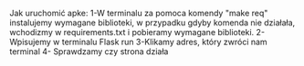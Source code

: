 Jak uruchomić apke:
1-W terminalu za pomoca komendy "make req" instalujemy wymagane biblioteki, w przypadku gdyby komenda nie działała, wchodizmy w requirements.txt i pobieramy wymagane biblioteki. 
2-Wpisujemy w terminalu Flask run 
3-Klikamy adres, który zwróci nam terminal 
4- Sprawdzamy czy strona działa 

